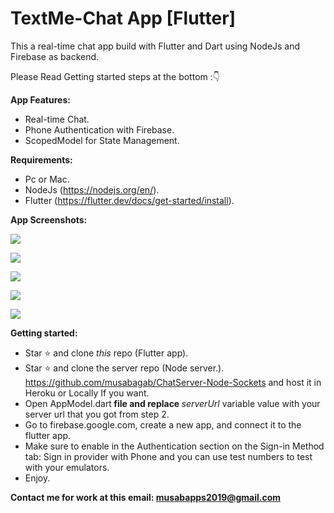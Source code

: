 <h1><strong>TextMe-Chat App [Flutter]</strong></h1>
<p>This a real-time chat app build with Flutter and Dart using NodeJs and Firebase as backend.</p>
<p>Please Read Getting started steps at the bottom :👇</p>
<p><strong>App Features:</strong></p>
<ul>
<li>Real-time Chat.</li>
<li>Phone Authentication with Firebase.</li>
<li>ScopedModel for State Management.</li>
</ul>
<p><strong>Requirements:</strong></p>
<ul>
<li>Pc or Mac.</li>
<li>NodeJs (<a href="https://nodejs.org/en/">https://nodejs.org/en/</a>).</li>
<li>Flutter (<a href="https://flutter.dev/docs/get-started/install">https://flutter.dev/docs/get-started/install</a>).</li>
</ul>
<p><strong>App Screenshots:</strong></p>

![](Screenshots/1.png)

![](Screenshots/2.png)

![](Screenshots/3.png)

![](Screenshots/4.png)

![](Screenshots/5.png)

<p><strong>Getting started:</strong></p>
<ul>
<li>Star ⭐ and clone <em>this</em> repo (Flutter app).</li>
<li>Star ⭐ and clone the server repo (Node server.). <a href="https://github.com/musabagab/ChatServer-Node-Sockets">https://github.com/musabagab/ChatServer-Node-Sockets</a> and host it in Heroku or Locally If you want.</li>
<li>Open AppModel.dart<strong> file and replace </strong><em>serverUrl</em> variable value with your server url that you got from step 2.</li>
<li>Go to firebase.google.com, create a new app, and connect it to the flutter app.</li>
<li>Make sure to enable in the Authentication section on the Sign-in Method tab: Sign in provider with Phone and you can use test numbers to test with your emulators.</li>
<li>Enjoy.</li>
</ul>
<p><strong>Contact me for work at this email: </strong><a href="mailto:musabapps2019@gmail.com"><strong>musabapps2019@gmail.com</strong></a></p>
